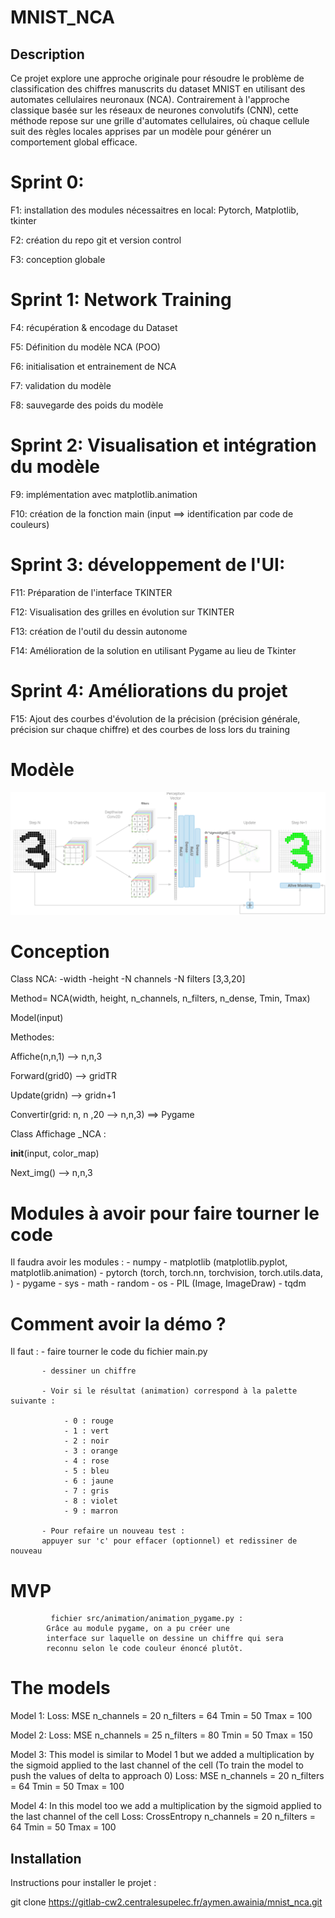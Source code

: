 # MNIST_NCA

## Description

Ce projet explore une approche originale pour résoudre le problème de classification des chiffres manuscrits du dataset MNIST en utilisant des automates cellulaires neuronaux (NCA). Contrairement à l'approche classique basée sur les réseaux de neurones convolutifs (CNN), cette méthode repose sur une grille d'automates cellulaires, où chaque cellule suit des règles locales apprises par un modèle pour générer un comportement global efficace.

 
#    Sprint 0:

F1: installation des modules nécessaitres en local: Pytorch, Matplotlib, tkinter 

F2: création du repo git et version control

F3: conception globale

#   Sprint 1: Network Training

F4: récupération & encodage du Dataset

F5: Définition du modèle NCA (POO)

F6: initialisation et entrainement de NCA

F7: validation du modèle

F8: sauvegarde des poids du modèle

#    Sprint 2: Visualisation et intégration du modèle 

F9: implémentation avec matplotlib.animation

F10: création de la fonction main (input ==> identification par code de couleurs)

#    Sprint 3: développement de l'UI:

F11: Préparation de l'interface TKINTER

F12: Visualisation des grilles en évolution sur TKINTER

F13: création de l'outil du dessin autonome

F14: Amélioration de la solution en utilisant Pygame au lieu de Tkinter 

#  Sprint 4: Améliorations du projet

F15: Ajout des courbes d'évolution de la précision (précision générale, précision sur chaque chiffre) et des courbes de loss lors du training

# Modèle

![Texte alternatif](src/model.png)

#  Conception

 Class NCA: -width  -height  -N channels -N filters [3,3,20]

Method= NCA(width, height, n_channels, n_filters, n_dense, Tmin, Tmax)

Model(input)

Methodes: 

Affiche(n,n,1) --> n,n,3

Forward(grid0) --> gridTR

Update(gridn) --> gridn+1

Convertir(grid: n, n ,20 --> n,n,3)
==> Pygame

Class Affichage _NCA :

__init__(input, color_map)

Next_img() --> n,n,3


# Modules à avoir pour faire tourner le code 

Il faudra avoir les modules : - numpy
                              - matplotlib (matplotlib.pyplot, matplotlib.animation)
                              - pytorch (torch, torch.nn, torchvision, torch.utils.data, )
                              - pygame
                              - sys
                              - math
                              - random
                              - os
                              - PIL (Image, ImageDraw)
                              - tqdm
                              

# Comment avoir la démo ?

Il faut :  - faire tourner le code du fichier main.py

           - dessiner un chiffre

           - Voir si le résultat (animation) correspond à la palette suivante : 
           
                - 0 : rouge
                - 1 : vert
                - 2 : noir
                - 3 : orange
                - 4 : rose
                - 5 : bleu 
                - 6 : jaune 
                - 7 : gris
                - 8 : violet
                - 9 : marron

           - Pour refaire un nouveau test :
           appuyer sur 'c' pour effacer (optionnel) et redissiner de nouveau
# MVP
             fichier src/animation/animation_pygame.py :
            Grâce au module pygame, on a pu créer une 
            interface sur laquelle on dessine un chiffre qui sera 
            reconnu selon le code couleur énoncé plutôt.

# The models

Model 1: 
    Loss: MSE
    n_channels = 20
    n_filters = 64
    Tmin = 50
    Tmax = 100

Model 2: 
    Loss: MSE
    n_channels = 25
    n_filters = 80
    Tmin = 50
    Tmax = 150

Model 3: 
This model is similar to Model 1 but we added a multiplication by the sigmoid applied to the last channel of the cell 
(To train the model to push the values of delta to approach 0)
    Loss: MSE
    n_channels = 20
    n_filters = 64
    Tmin = 50
    Tmax = 100

Model 4: 
In this model too we add a multiplication by the sigmoid applied to the last channel of the cell 
    Loss: CrossEntropy
    n_channels = 20
    n_filters = 64
    Tmin = 50
    Tmax = 100


## Installation
Instructions pour installer le projet :

git clone https://gitlab-cw2.centralesupelec.fr/aymen.awainia/mnist_nca.git

